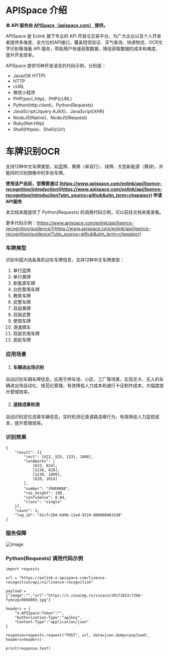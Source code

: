 # APISpace 介绍
**本 API 服务由 [APISpace（apispace.com）](https://www.apispace.com/?utm_source=github&utm_term=chepaiocr) 提供。**

APISpace 是 Eolink 旗下专业的 API 开放与交易平台，为广大企业以及个人开发者提供多维度、全方位的API接口，覆盖短信验证、天气查询、快递物流、OCR文字识别等海量 API 服务，帮助用户快速获取数据，降低获取数据的成本和难度，提升开发效率。

APISpace 提供15种开发语言的代码示例，分别是：
- Java(OK HTTP)
- HTTP
- cURL
- 微信小程序
- PHP(pecl_http)、PHP(cURL)
- Python(http.client)、Python(Requests)
- JavaScript(Jquery AJAX)、JavaScript(XHR)
- NodeJS(Native)、NodeJS(Request)
- Ruby(Net:Http)
- Shell(Httpie)、Shell(cUrl)

# 车牌识别OCR
支持12种中文车牌类型，如蓝牌、黄牌（单双行）、绿牌、大型新能源（黄绿)，并能同时识别图像中的多张车牌。

**使用该产品前，您需要通过 [https://www.apispace.com/eolink/api/lisence-recognition/introduction](https://www.apispace.com/eolink/api/lisence-recognition/introduction?utm_source=github&utm_term=chepaiocr) 申请API服务**

本文档末尾提供了 Python(Requests) 的调用代码示例，可以前往文档末尾查看。

更多代码示例：[https://www.apispace.com/eolink/api/lisence-recognition/guidence/](https://www.apispace.com/eolink/api/lisence-recognition/guidence/?utm_source=github&utm_term=chepaiocr)

### 车牌类型

识别中国大陆各类机动车车牌信息，支持12种中文车牌类型：

1.  单行蓝牌
1.  单行黄牌
1.  新能源车牌
1.  白色警用车牌
1.  教练车牌
1.  武警车牌
1.  双层黄牌
1.  双层武警
1.  使馆车牌
1.  港澳牌车
1.  双层农用车牌
1.  民航车牌


### 应用场景

1.  #### **车辆进出场识别**

自动识别车辆车牌信息，应用于停车场、小区、工厂等场景，实现无卡、无人的车辆进出场自动化、规范化管理，有效降低人力成本和通行卡证制作成本，大幅度提升管理效率。


2.  #### **道路违章检测**

自动识别定位违章车辆信息，实时检测记录道路违章行为，有效降低人力监控成本，提升管理效率。 


### 识别效果

```
{
    "result": [{
        "rect": [622, 825, 1231, 1008],
        "landmarks": [
            [622, 824],
            [1238, 820],
            [1238, 1009],
            [620, 1014]
        ],
        "number": "沪KR9888",
        "roi_height": 190,
        "confidence": 0.84,
        "class": "single"
    }],
    "count": 1,
    "log_id": "41cfc2b0-bd9b-11ed-9724-0000000032d8"
}
```

### 服务保障
![image](https://user-images.githubusercontent.com/36323798/223978485-7b70f644-a69f-4c21-ab4c-d16abd65f06e.png)

### Python(Requests) 调用代码示例

```
import requests

url = "https://eolink.o.apispace.com/lisence-recognition/api/v1/lisence-recognition"

payload = {"image":"","url":"https://n.sinaimg.cn/sinacn/20171023/72b6-fymzzpv9860803.jpg"}

headers = {
    "X-APISpace-Token":"",
    "Authorization-Type":"apikey",
    "Content-Type":"application/json"
}

response=requests.request("POST", url, data=json.dumps(payload), headers=headers)

print(response.text)

```
